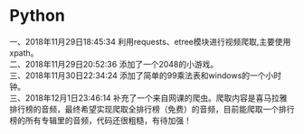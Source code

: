 # Python
一、2018年11月29日18:45:34 利用requests、etree模块进行视频爬取,主要使用xpath。  
二、2018年11月29日20:52:36 添加了一个2048的小游戏。  
三、2018年11月30日22:34:24 添加了简单的99乘法表和windows的一个小时钟。  
三、2018年12月1日23:46:14 补充了一个来自网课的爬虫。爬取内容是喜马拉雅排行榜的音频，最终希望实现爬取全排行榜（免费）的音频，目前能爬取一个排行榜的所有专辑里的音频，代码还很粗糙，有待加强！  
